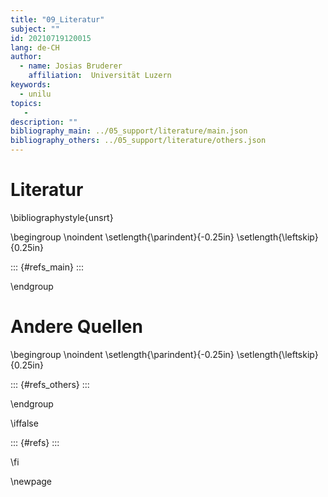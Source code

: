 ```yaml
---
title: "09_Literatur"
subject: ""
id: 20210719120015
lang: de-CH
author:
  - name: Josias Bruderer
    affiliation:  Universität Luzern
keywords:
  - unilu
topics:
   - 
description: ""
bibliography_main: ../05_support/literature/main.json
bibliography_others: ../05_support/literature/others.json
---
```




# Literatur

\bibliographystyle{unsrt}

\begingroup
\noindent
\setlength{\parindent}{-0.25in}
\setlength{\leftskip}{0.25in}

::: {#refs_main}
:::

\endgroup

# Andere Quellen

\begingroup
\noindent
\setlength{\parindent}{-0.25in}
\setlength{\leftskip}{0.25in}

::: {#refs_others}
:::

\endgroup


\iffalse

::: {#refs}
:::

\fi

\newpage
